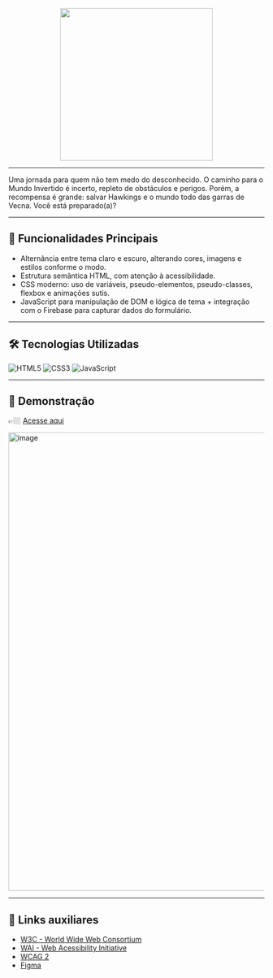 <p align="center">
    <img width="300" src="https://micheleambrosio.github.io/semana-frontend-mundo-invertido/assets/images/banner/logo.svg">
</p>

-------
Uma jornada para quem não tem medo do desconhecido. O caminho para o Mundo Invertido é incerto, repleto de obstáculos e perigos. Porém, a recompensa é grande: salvar Hawkings e o mundo todo das garras de Vecna. Você está preparado(a)? 

---

## 🎯 Funcionalidades Principais

- Alternância entre tema claro e escuro, alterando cores, imagens e estilos conforme o modo.  
- Estrutura semântica HTML, com atenção à acessibilidade.  
- CSS moderno: uso de variáveis, pseudo-elementos, pseudo-classes, flexbox e animações sutis.  
- JavaScript para manipulação de DOM e lógica de tema + integração com o Firebase para capturar dados do formulário.  

---

## 🛠 Tecnologias Utilizadas

![HTML5](https://img.shields.io/badge/HTML5-E34F26?style=for-the-badge&logo=html5&logoColor=fff)
![CSS3](https://img.shields.io/badge/CSS3-1572B6?style=for-the-badge&logo=css3&logoColor=fff)
![JavaScript](https://img.shields.io/badge/JavaScript-F7DF1E?style=for-the-badge&logo=javascript&logoColor=000)

---

## 👀 Demonstração

👉🏼 [Acesse aqui](https://catarinaguima.github.io/Dio-landingPage-stranger-things/)

<img width="1893" height="902" alt="image" src="https://github.com/user-attachments/assets/474f896d-42ae-43bc-b066-7dd3ccfc085c" />





---
## 🔗 Links auxiliares

- [W3C - World Wide Web Consortium](http://w3c.org)
- [WAI - Web Acessibility Initiative](https://www.w3.org/WAI/)
- [WCAG 2](https://www.w3.org/WAI/WCAG21/quickref/) 
- [Figma](https://www.figma.com/file/I3Q42CcVUziRN3iMfTrbfb/Stranger-Things?node-id=0%3A1) 

